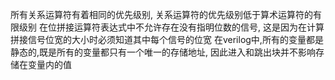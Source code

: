 所有关系运算符有着相同的优先级别, 关系运算符的优先级别低于算术运算符的有限级别
在位拼接运算符表达式中不允许存在没有指明位数的信号, 这是因为在计算拼接信号位宽的大小时必须知道其中每个信号的位宽 
在verilog中,所有的变量都是静态的,既是所有的变量都只有一个唯一的存储地址, 
因此进入和跳出块并不影响存储在变量内的值

